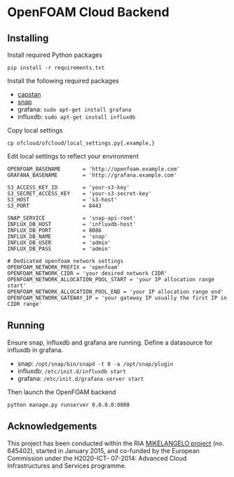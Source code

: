 # OpenFOAM Cloud Backend
 
## Installing

Install required Python packages

    pip install -r requirements.txt

Install the following required packages

* [capstan](https://drive.google.com/drive/folders/0B4qi_kpom5ITZ0RCYUlFQUJhUVU)
* [snap](https://drive.google.com/drive/folders/0B4rwCneIeHMybmlENDNPYXJ3c3M)
* grafana: `sudo apt-get install grafana`
* influxdb: `sudo apt-get install influxdb`

Copy local settings

    cp ofcloud/ofcloud/local_settings.py{.example,}

Edit local settings to reflect your environment

    OPENFOAM_BASENAME       = 'http://openfoam.example.com'
    GRAFANA_BASENAME        = 'http://grafana.example.com'
    
    S3_ACCESS_KEY_ID        = 'your-s3-key'
    S3_SECRET_ACCESS_KEY    = 'your-s3-secret-key'
    S3_HOST                 = 's3-host'
    S3_PORT                 = 8443
    
    SNAP_SERVICE            = 'snap-api-root'
    INFLUX_DB_HOST          = 'influxdb-host'
    INFLUX_DB_PORT          = 8086
    INFLUX_DB_NAME          = 'snap'
    INFLUX_DB_USER          = 'admin'
    INFLUX_DB_PASS          = 'admin'

    # Dedicated openfoam network settings
    OPENFOAM_NETWORK_PREFIX = 'openfoam'
    OPENFOAM_NETWORK_CIDR = 'your desired network CIDR'
    OPENFOAM_NETWORK_ALLOCATION_POOL_START = 'your IP allocation range start'
    OPENFOAM_NETWORK_ALLOCATION_POOL_END = 'your IP allocation range end'
    OPENFOAM_NETWORK_GATEWAY_IP = 'your gateway IP usually the first IP in CIDR range'

## Running

Ensure snap, influxdb and grafana are running. Define a datasource for influxdb
in grafana.

* snap: `/opt/snap/bin/snapd -t 0 -a /opt/snap/plugin`
* influxdb: `/etc/init.d/influxdb start`
* grafana: `/etc/init.d/grafana-server start`

Then launch the OpenFOAM backend

    python manage.py runserver 0.0.0.0:8008

## Acknowledgements

This project has been conducted within the RIA [MIKELANGELO
project](https://www.mikelangelo-project.eu) (no.  645402), started in January
2015, and co-funded by the European Commission under the H2020-ICT- 07-2014:
Advanced Cloud Infrastructures and Services programme.
